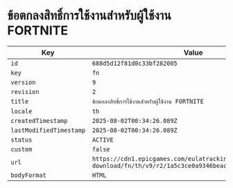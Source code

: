 # ข้อตกลงสิทธิ์การใช้งานสำหรับผู้ใช้งาน FORTNITE

| Key | Value |
| --- | ----- |
| `id` | `688d5d12f81d0c33bf282005` |
| `key` | `fn` |
| `version` | `9` |
| `revision` | `2` |
| `title` | `ข้อตกลงสิทธิ์การใช้งานสำหรับผู้ใช้งาน FORTNITE` |
| `locale` | `th` |
| `createdTimestamp` | `2025-08-02T00:34:26.089Z` |
| `lastModifiedTimestamp` | `2025-08-02T00:34:26.089Z` |
| `status` | `ACTIVE` |
| `custom` | `false` |
| `url` | `https://cdn1.epicgames.com/eulatracking-download/fn/th/v9/r2/1a5c3ce0a9346beacc621620e96665f3.pdf` |
| `bodyFormat` | `HTML` |
